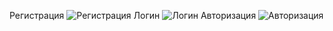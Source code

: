 
Регистрация
![Регистрация](https://user-images.githubusercontent.com/81385600/215553690-65a9ce18-731d-4430-9709-6ce46755d3d7.png)
Логин
![Логин](https://user-images.githubusercontent.com/81385600/215553789-ef26bd9d-5d61-4cb4-bc7f-c7dacf952368.png)
Авторизация
![Авторизация](https://user-images.githubusercontent.com/81385600/215553813-892ec5ec-020a-46fc-b2c0-ad1d2ff92940.png)
